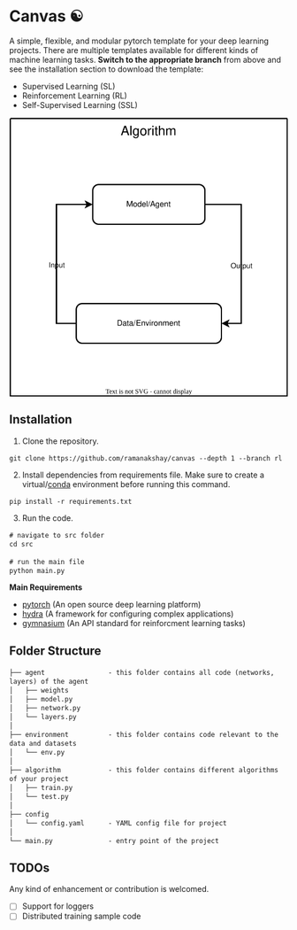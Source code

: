 # Canvas ☯︎

A simple, flexible, and modular pytorch template for your deep learning projects. There are multiple templates available for different kinds of machine learning tasks. **Switch to the appropriate branch** from above and see the installation section to download the template:

- Supervised Learning (SL)
- Reinforcement Learning (RL)
- Self-Supervised Learning (SSL)

<div align="center">

<img align="center" src="assets/architecture.svg">

</div>


## Installation

1.  Clone the repository.
```
git clone https://github.com/ramanakshay/canvas --depth 1 --branch rl
```

2. Install dependencies from requirements file. Make sure to create a virtual/[conda](https://docs.conda.io/projects/conda/en/latest/user-guide/getting-started.html) environment before running this command.
```
pip install -r requirements.txt
```

3. Run the code.
```
# navigate to src folder
cd src

# run the main file
python main.py
```

**Main Requirements**
- [pytorch](https://pytorch.org/) (An open source deep learning platform)
- [hydra](https://hydra.cc/) (A framework for configuring complex applications)
- [gymnasium](https://gymnasium.farama.org/index.html) (An API standard for reinforcment learning tasks)


## Folder Structure
```
├── agent                - this folder contains all code (networks, layers) of the agent
│   ├── weights
│   ├── model.py
│   ├── network.py
│   └── layers.py
│
├── environment          - this folder contains code relevant to the data and datasets
│   └── env.py
│
├── algorithm            - this folder contains different algorithms of your project
│   ├── train.py
│   └── test.py
│
├── config
│   └── config.yaml      - YAML config file for project
│
└── main.py              - entry point of the project

```


## TODOs

Any kind of enhancement or contribution is welcomed.

- [ ] Support for loggers
- [ ] Distributed training sample code
